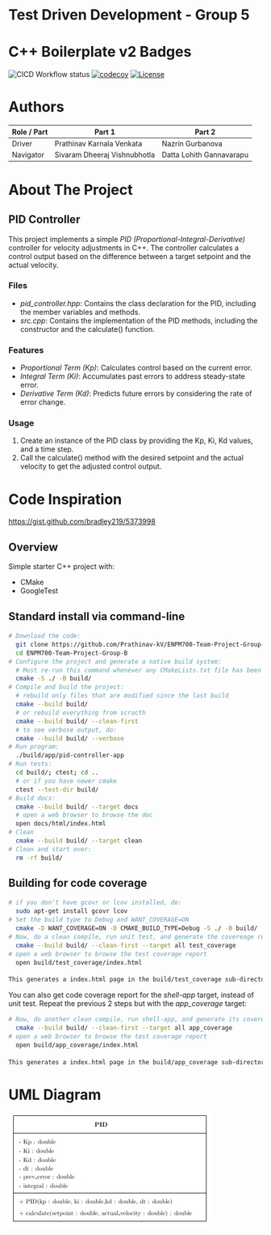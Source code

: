 # Test Driven Development - Group 5

# C++ Boilerplate v2 Badges
![CICD Workflow status](https://github.com/Prathinav-kV/ENPM700-Team-Project-Group-B/actions/workflows/run-tests-and-upload-coverage-codecov.yml/badge.svg) [![codecov](https://codecov.io/gh/Prathinav-kV/ENPM700-Team-Project-Group-B/graph/badge.svg?token=mrguEapNpW)](https://codecov.io/gh/Prathinav-kV/ENPM700-Team-Project-Group-B) [![License](https://img.shields.io/badge/license-MIT-blue.svg)](LICENSE)

# Authors
| Role / Part | Part 1                    | Part 2|
|-------------|---------------------------|-------|
| Driver   | Prathinav Karnala Venkata | Nazrin Gurbanova |
| Navigator| Sivaram Dheeraj Vishnubhotla         | Datta Lohith Gannavarapu |

# About The Project
## PID Controller

This project implements a simple *PID (Proportional-Integral-Derivative)* controller for velocity adjustments in C++. The controller calculates a control output based on the difference between a target setpoint and the actual velocity.

### Files

- *pid_controller.hpp*: Contains the class declaration for the PID, including the member variables and methods.
- *src.cpp*: Contains the implementation of the PID methods, including the constructor and the calculate() function.

### Features

- *Proportional Term (Kp)*: Calculates control based on the current error.
- *Integral Term (Ki)*: Accumulates past errors to address steady-state error.
- *Derivative Term (Kd)*: Predicts future errors by considering the rate of error change.

### Usage

1. Create an instance of the PID class by providing the Kp, Ki, Kd values, and a time step.
2. Call the calculate() method with the desired setpoint and the actual velocity to get the adjusted control output.

# Code Inspiration
https://gist.github.com/bradley219/5373998

## Overview

Simple starter C++ project with:

- CMake
- GoogleTest

## Standard install via command-line
```bash
# Download the code:
  git clone https://github.com/Prathinav-kV/ENPM700-Team-Project-Group-B.git
  cd ENPM700-Team-Project-Group-B
# Configure the project and generate a native build system:
  # Must re-run this command whenever any CMakeLists.txt file has been changed.
  cmake -S ./ -B build/
# Compile and build the project:
  # rebuild only files that are modified since the last build
  cmake --build build/
  # or rebuild everything from scracth
  cmake --build build/ --clean-first
  # to see verbose output, do:
  cmake --build build/ --verbose
# Run program:
  ./build/app/pid-controller-app
# Run tests:
  cd build/; ctest; cd ..
  # or if you have newer cmake
  ctest --test-dir build/
# Build docs:
  cmake --build build/ --target docs
  # open a web browser to browse the doc
  open docs/html/index.html
# Clean
  cmake --build build/ --target clean
# Clean and start over:
  rm -rf build/
```

## Building for code coverage 
```bash
# if you don't have gcovr or lcov installed, do:
  sudo apt-get install gcovr lcov
# Set the build type to Debug and WANT_COVERAGE=ON
  cmake -D WANT_COVERAGE=ON -D CMAKE_BUILD_TYPE=Debug -S ./ -B build/
# Now, do a clean compile, run unit test, and generate the covereage report
  cmake --build build/ --clean-first --target all test_coverage
# open a web browser to browse the test coverage report
  open build/test_coverage/index.html

This generates a index.html page in the build/test_coverage sub-directory that can be viewed locally in a web browser.
```

You can also get code coverage report for the *shell-app* target, instead of unit test. Repeat the previous 2 steps but with the *app_coverage* target:

``` bash
# Now, do another clean compile, run shell-app, and generate its covereage report
  cmake --build build/ --clean-first --target all app_coverage
# open a web browser to browse the test coverage report
  open build/app_coverage/index.html

This generates a index.html page in the build/app_coverage sub-directory that can be viewed locally in a web browser.
```

# UML Diagram
![UML Diagram](https://github.com/Prathinav-kV/ENPM700-Team-Project-Group-B/blob/main/UML/UML%20Diagram.png?raw=true)
